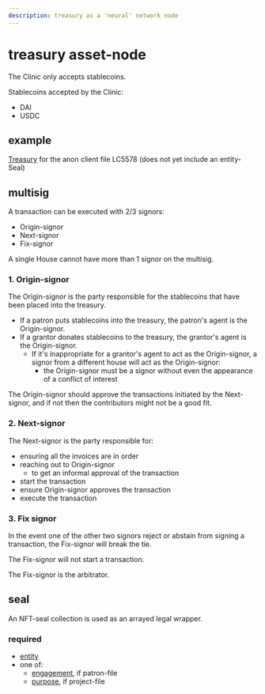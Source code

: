 ```yaml
---
description: treasury as a 'neural' network node
---
```


# treasury asset-node

The Clinic only accepts stablecoins.

Stablecoins accepted by the Clinic:

* DAI
* USDC

## example

[Treasury](https://app.safe.global/matic:0x2693DD4866BDf8ECCb2288D410C545E434B728C8/home) for the anon client file LC5578 (does not yet include an entity-Seal)

## multisig

A transaction can be executed with 2/3 signors:

* Origin-signor
* Next-signor
* Fix-signor

A single House cannot have more than 1 signor on the multisig.

### 1. Origin-signor

The Origin-signor is the party responsible for the stablecoins that have been placed into the treasury.

* If a patron puts stablecoins into the treasury, the patron's agent is the Origin-signor.
* If a grantor donates stablecoins to the treasury, the grantor's agent is the Origin-signor.
  * If it's inappropriate for a grantor's agent to act as the Origin-signor, a signor from a different house will act as the Origin-signor:
    * the Origin-signor must be a signor without even the appearance of a conflict of interest

The Origin-signor should approve the transactions initiated by the Next-signor, and if not then the contributors might not be a good fit.

### 2. Next-signor

The Next-signor is the party responsible for:

* ensuring all the invoices are in order
* reaching out to Origin-signor&#x20;
  * to get an informal approval of the transaction
* start the transaction
* ensure Origin-signor approves the transaction
* execute the transaction

### 3. Fix signor

In the event one of the other two signors reject or abstain from signing a transaction, the Fix-signor will break the tie.

The Fix-signor will not start a transaction.

The Fix-signor is the arbitrator.

## seal

An NFT-seal collection is used as an arrayed legal wrapper.

### required

* [entity](../seal/seal/entity.md)
* one of:
  * [engagement](../seal/seal/engagement.md), if patron-file
  * [purpose](../seal/seal/purpose.md), if project-file


